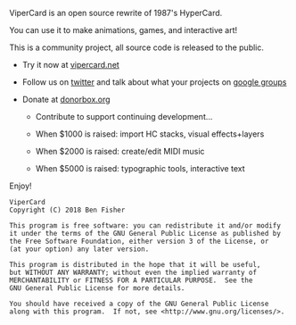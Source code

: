 
ViperCard is an open source rewrite of 1987's HyperCard.

You can use it to make animations, games, and interactive art!

This is a community project, all source code is released to the public.

* Try it now at [vipercard.net](https://www.vipercard.net)

* Follow us on [twitter](https://www.vipercard.net) and talk about what your projects on [google groups](https://groups.google.com/forum/#!forum/vipercard)

* Donate at [donorbox.org](https://donorbox.org/vipercard)

  * Contribute to support continuing development...

  * When $1000 is raised: import HC stacks, visual effects+layers
  
  * When $2000 is raised: create/edit MIDI music
  
  * When $5000 is raised: typographic tools, interactive text

Enjoy!

    ViperCard
    Copyright (C) 2018 Ben Fisher

    This program is free software: you can redistribute it and/or modify
    it under the terms of the GNU General Public License as published by
    the Free Software Foundation, either version 3 of the License, or
    (at your option) any later version.

    This program is distributed in the hope that it will be useful,
    but WITHOUT ANY WARRANTY; without even the implied warranty of
    MERCHANTABILITY or FITNESS FOR A PARTICULAR PURPOSE.  See the
    GNU General Public License for more details.

    You should have received a copy of the GNU General Public License
    along with this program.  If not, see <http://www.gnu.org/licenses/>.
